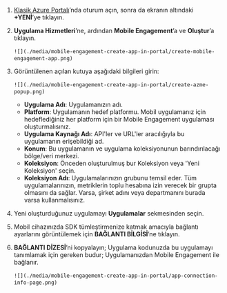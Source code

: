 1. [Klasik Azure Portalı](https://manage.windowsazure.com)’nda oturum açın, sonra da ekranın altındaki **+YENİ**’ye tıklayın.
2. **Uygulama Hizmetleri**’ne, ardından **Mobile Engagement**’a ve **Oluştur**’a tıklayın.
   
       ![](./media/mobile-engagement-create-app-in-portal/create-mobile-engagement-app.png)
3. Görüntülenen açılan kutuya aşağıdaki bilgileri girin:
   
       ![](./media/mobile-engagement-create-app-in-portal/create-azme-popup.png)
   
   * **Uygulama Adı**: Uygulamanızın adı. 
   * **Platform**: Uygulamanın hedef platformu. Mobil uygulamanız için hedeflediğiniz her platform için bir Mobile Engagement uygulaması oluşturmalısınız. 
   * **Uygulama Kaynağı Adı**: API'ler ve URL'ler aracılığıyla bu uygulamanın erişebildiği ad. 
   * **Konum**: Bu uygulamanın ve uygulama koleksiyonunun barındırılacağı bölge/veri merkezi.
   * **Koleksiyon**: Önceden oluşturulmuş bur Koleksiyon veya 'Yeni Koleksiyon' seçin.
   * **Koleksiyon Adı**: Uygulamalarınızın grubunu temsil eder. Tüm uygulamalarınızın, metriklerin toplu hesabına izin verecek bir grupta olmasını da sağlar. Varsa, şirket adını veya departmanını burada varsa kullanmalısınız.
4. Yeni oluşturduğunuz uygulamayı **Uygulamalar** sekmesinden seçin.
5. Mobil cihazınızda SDK tümleştirmenize katmak amacıyla bağlantı ayarlarını görüntülemek için **BAĞLANTI BİLGİSİ**’ne tıklayın.
6. **BAĞLANTI DİZESİ**’ni kopyalayın; Uygulama kodunuzda bu uygulamayı tanımlamak için gereken budur; Uygulamanızdan Mobile Engagement ile bağlanır.
   
       ![](./media/mobile-engagement-create-app-in-portal/app-connection-info-page.png)



<!--HONumber=Jan17_HO3-->


